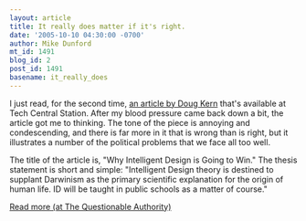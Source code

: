 ```yaml
---
layout: article
title: It really does matter if it's right.
date: '2005-10-10 04:30:00 -0700'
author: Mike Dunford
mt_id: 1491
blog_id: 2
post_id: 1491
basename: it_really_does
---
```

I just read, for the second time, [an article by Doug Kern](http://www.techcentralstation.com/100705C.html) that's available at Tech Central Station. After my blood pressure came back down a bit, the article got me to thinking. The tone of the piece is annoying and condescending, and there is far more in it that is wrong than is right, but it illustrates a number of the political problems that we face all too well. 

The title of the article is, "Why Intelligent Design is Going to Win." The thesis statement is short and simple: "Intelligent Design theory is destined to supplant Darwinism as the primary scientific explanation for the origin of human life. ID will be taught in public schools as a matter of course."

[Read more (at The Questionable Authority)](http://thequestionableauthority.blogspot.com/2005/10/it-really-does-matter-if-its-right.html)
